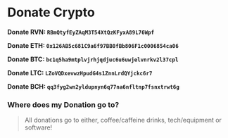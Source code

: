<h1>
    <br/>
    Donate Crypto
</h1>

**Donate RVN: `RBmQtyfEyZAqM3T54XtQzKFyxA89L76Wpf`**

**Donate ETH: `0x126AB5c681C9a6f97BB0fBb806F1c0006854ca06`**

**Donate BTC: `bc1q5ha9mtplvjrhjqdjuc6u6uwjelvnrkv2l37cpl`**

**Donate LTC: `LZoVQDxevwzHpudG4s1ZnnLrdQYjckc6r7`**

**Donate BCH: `qq3fyg2wn2yldupnyn6q77na6nfltnp7fsnxtrwt6g`**

### Where does my Donation go to?
> All donations go to either, coffee/caffeine drinks, tech/equipment or software!
